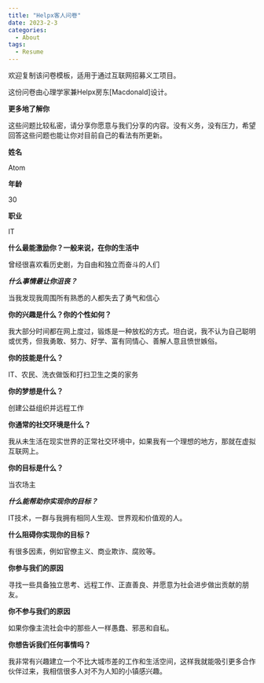 ```yaml
---
title: "Helpx客人问卷"
date: 2023-2-3
categories:
  - About
tags:
  - Resume
---
```



欢迎复制该问卷模板，适用于通过互联网招募义工项目。

这份问卷由心理学家兼Helpx房东[Macdonald]设计。

**更多地了解你**

这些问题比较私密，请分享你愿意与我们分享的内容。没有义务，没有压力，希望回答这些问题也能让你对目前自己的看法有所更新。


**姓名**

Atom

**年龄**

30

**职业**

IT

**什么最能激励你？一般来说，在你的生活中**

曾经很喜欢看历史剧，为自由和独立而奋斗的人们

**_什么事情最让你沮丧？_**

当我发现我周围所有熟悉的人都失去了勇气和信心

**你的兴趣是什么？你的个性如何？**

我大部分时间都在网上度过，锻炼是一种放松的方式。坦白说，我不认为自己聪明或优秀，但我勇敢、努力、好学、富有同情心、善解人意且愤世嫉俗。

**你的技能是什么？**

IT、农民、洗衣做饭和打扫卫生之类的家务

**你的梦想是什么？**

创建公益组织并远程工作

**你通常的社交环境是什么？**

我从未生活在现实世界的正常社交环境中，如果我有一个理想的地方，那就在虚拟互联网上。

**你的目标是什么？**

当农场主

**_什么能帮助你实现你的目标？_**

IT技术，一群与我拥有相同人生观、世界观和价值观的人。

**什么阻碍你实现你的目标？**

有很多因素，例如官僚主义、商业欺诈、腐败等。

**你参与我们的原因**

寻找一些具备独立思考、远程工作、正直善良、并愿意为社会进步做出贡献的朋友。

**你不参与我们的原因**

如果你像主流社会中的那些人一样愚蠢、邪恶和自私。

**你想告诉我们任何事情吗？**

我非常有兴趣建立一个不比大城市差的工作和生活空间，这样我就能吸引更多合作伙伴过来，我相信很多人对不为人知的小镇感兴趣。